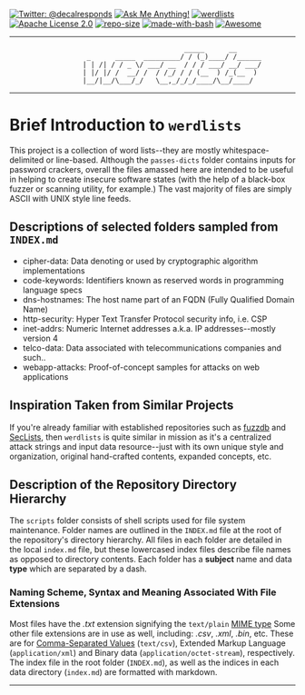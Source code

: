 [![Twitter: @decalresponds](https://img.shields.io/badge/contact-@decalresponds-blue.svg)](https://twitter.com/decalresponds "@decalresponds")
[![Ask Me Anything!](https://img.shields.io/badge/Ask%20me-anything-1abc9c.svg)](https://github.com/decal/werdlists/issues/new "Ask Me Anything!")
[![werdlists](https://img.shields.io/badge/werd-lists-lightgrey.svg)](https://github.com/decal/werdlists "werdlists")
[![Apache License 2.0](https://img.shields.io/badge/license-Apache%202.0-blue.svg)](https://www.apache.org/licenses/LICENSE-2.0 "Apache License 2.0")
[![repo-size](https://img.shields.io/github/repo-size/decal/werdlists.svg)](https://github.com/decal/werdlists "repo-size")
[![made-with-bash](https://img.shields.io/badge/Made%20with-Bash-1f425f.svg)](https://www.gnu.org/software/bash/ "Made with Bash")
[![Awesome](https://cdn.rawgit.com/sindresorhus/awesome/d7305f38d29fed78fa85652e3a63e154dd8e8829/media/badge.svg)](https://github.com/sindresorhus/awesome "Awesome")

* * *
```
                                           _____      __
                   _      _____  _________/ / (_)____/ /______
                  | | /| / / _ \/ ___/ __  / / / ___/ __/ ___/
                  | |/ |/ /  __/ /  / /_/ / / (__  ) /_(__  )
                  |__/|__/\___/_/   \__,_/_/_/____/\__/____/
```
* * *

# Brief Introduction to `werdlists`

This project is a collection of word lists--they are mostly whitespace-delimited
or line-based.  Although the `passes-dicts` folder contains inputs for password
crackers, overall the files amassed here are intended to be useful in helping to
create insecure software states (with the help of a black-box fuzzer or scanning
utility, for example.)  The vast majority of files are simply ASCII with UNIX 
style line feeds.

## Descriptions of selected folders sampled from `INDEX.md`

- cipher-data: Data denoting or used by cryptographic algorithm implementations
- code-keywords: Identifiers known as reserved words in programming language specs
- dns-hostnames: The host name part of an FQDN (Fully Qualified Domain Name)
- http-security: Hyper Text Transfer Protocol security info, i.e. CSP
- inet-addrs: Numeric Internet addresses a.k.a. IP addresses--mostly version 4
- telco-data: Data associated with telecommunications companies and such..
- webapp-attacks: Proof-of-concept samples for attacks on web applications

## Inspiration Taken from Similar Projects

If you're already familiar with established repositories such as 
[fuzzdb](https://github.com/fuzzdb-project/fuzzdb/ "The attack pattern dictionary") and 
[SecLists](https://github.com/danielmiessler/SecLists/ "The security tester's companion"), 
then `werdlists` is quite similar in mission as it's a centralized attack strings 
and input data resource--just with its own unique style and organization, 
original hand-crafted contents, expanded concepts, etc.

## Description of the Repository Directory Hierarchy

The `scripts` folder consists of shell scripts used for file system maintenance.
Folder names are outlined in the `INDEX.md` file at the root of the repository's
directory hierarchy.  All files in each folder are detailed in the local 
`index.md` file, but these lowercased index files describe file names as opposed
to directory contents. Each folder has a **subject** name and data **type**
which are separated by a dash.

### Naming Scheme, Syntax and Meaning Associated With File Extensions

Most files have the *.txt* extension signifying the `text/plain` [MIME type](https://en.wikipedia.org/wiki/Media_type)
Some other file extensions are in use as well, including: *.csv*, *.xml*,
*.bin*, etc.  These are for [Comma-Separated Values](https://en.wikipedia.org/wiki/Comma-separated_values) (`text/csv`), Extended
Markup Language (`application/xml`) and Binary data (`application/octet-stream`),
respectively.  The index file in the root folder (`INDEX.md`), as well as the
indices in each data directory (`index.md`) are formatted with markdown.

* * *

